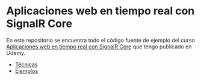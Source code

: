 # Aplicaciones web en tiempo real con SignalR Core

En este repositorio se encuentra todo el código fuente de ejemplo del curso [
Aplicaciones web en tiempo real con SignalR Core](https://www.udemy.com/aplicaciones-web-en-tiempo-real-con-signalr-core/) que tengo publicado en Udemy.

- [Técnicas](https://github.com/lurumad/aplicacioneswebentiemporeal/tree/master/Tecnicas)
- [Ejemplos](https://github.com/lurumad/aplicacioneswebentiemporeal/tree/master/Ejemplos)
